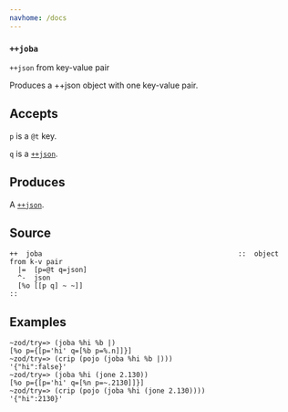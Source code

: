 ```yaml
---
navhome: /docs
---
```



### `++joba`

`++json` from key-value pair

Produces a ++json object with one key-value pair.

Accepts
-------

`p` is a `@t` key.

`q` is a [`++json`]().

Produces
--------

A [`++json`]().

Source
------

    ++  joba                                                ::  object from k-v pair
      |=  [p=@t q=json]
      ^-  json
      [%o [[p q] ~ ~]]
    ::

Examples
--------

    ~zod/try=> (joba %hi %b |)
    [%o p={[p='hi' q=[%b p=%.n]]}]
    ~zod/try=> (crip (pojo (joba %hi %b |)))
    '{"hi":false}'
    ~zod/try=> (joba %hi (jone 2.130))
    [%o p={[p='hi' q=[%n p=~.2130]]}]
    ~zod/try=> (crip (pojo (joba %hi (jone 2.130))))
    '{"hi":2130}'


